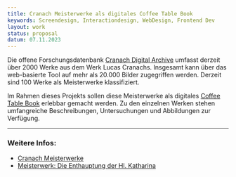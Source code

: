 ```yaml
---
title: Cranach Meisterwerke als digitales Coffee Table Book
keywords: Screendesign, Interactiondesign, WebDesign, Frontend Dev
layout: work
status: proposal
datum: 07.11.2023
---
```


Die offene Forschungsdatenbank [Cranach Digital Archive](https://lucascranach.org/gallery) umfasst derzeit über 2000 Werke aus dem Werk Lucas Cranachs. Insgesamt kann über das web-basierte Tool auf mehr als 20.000 Bilder zugegriffen werden. Derzeit sind 100 Werke als Meisterwerke klassifiziert. 

Im Rahmen dieses Projekts sollen diese Meisterwerke als digitales [Coffee Table Book](https://de.wikipedia.org/wiki/Coffee_Table_Book) erlebbar gemacht werden. Zu den einzelnen Werken stehen umfangreiche Beschreibungen, Untersuchungen und Abbildungen zur Verfügung.

---
### Weitere Infos:
- [Cranach Meisterwerke](https://lucascranach.org/de/search/?is_best_of=1&page=1)
- [Meisterwerk: Die Enthauptung der Hl. Katharina](https://lucascranach.org/de/CZ_ESGK_KE2371)

